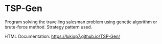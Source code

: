 # TSP-Gen
Program solving the travelling salesman problem using genetic algorithm or brute-force method. Strategy pattern used.  
  
HTML Documentation: https://lukiop7.github.io/TSP-Gen/  

